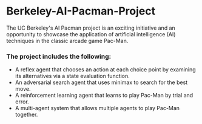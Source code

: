 # Berkeley-AI-Pacman-Project
The UC Berkeley's AI Pacman project is an exciting initiative and an opportunity to showcase the application of artificial intelligence (AI) techniques in the classic arcade game Pac-Man.

### The project includes the following:

* A reflex agent that chooses an action at each choice point by examining its alternatives via a state evaluation function.
* An adversarial search agent that uses minimax to search for the best move.
* A reinforcement learning agent that learns to play Pac-Man by trial and error.
* A multi-agent system that allows multiple agents to play Pac-Man together.
